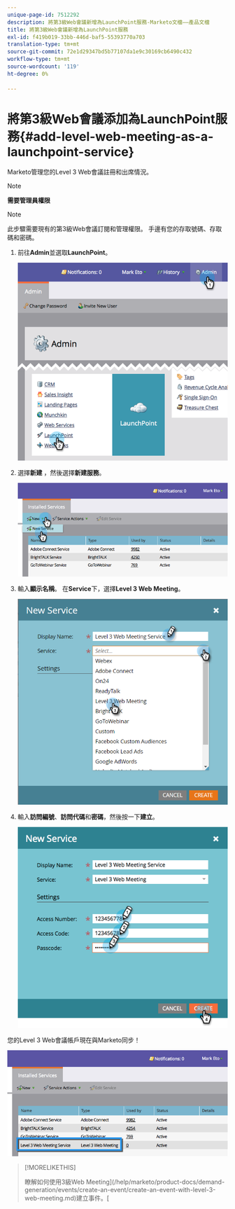 ```yaml
---
unique-page-id: 7512292
description: 將第3級Web會議新增為LaunchPoint服務-Marketo文檔——產品文檔
title: 將第3級Web會議新增為LaunchPoint服務
exl-id: f419b019-33bb-446d-baf5-55393770a703
translation-type: tm+mt
source-git-commit: 72e1d29347bd5b77107da1e9c30169cb6490c432
workflow-type: tm+mt
source-wordcount: '119'
ht-degree: 0%

---
```


# 將第3級Web會議添加為LaunchPoint服務{#add-level-web-meeting-as-a-launchpoint-service}

Marketo管理您的Level 3 Web會議註冊和出席情況。

>[!NOTE]
>
>**需要管理員權限**

>[!NOTE]
>
>此步驟需要現有的第3級Web會議訂閱和管理權限。 手邊有您的存取號碼、存取碼和密碼。

1. 前往&#x200B;**Admin**&#x200B;並選取&#x200B;**LaunchPoint**。

   ![](assets/image2015-4-23-10-3a5-3a12.png)

1. 選擇&#x200B;**新建** ，然後選擇&#x200B;**新建服務**。

   ![](assets/level-3-web-meeting-new-service.png)

1. 輸入&#x200B;**顯示名稱**。 在&#x200B;**Service**&#x200B;下，選擇&#x200B;**Level 3 Web Meeting**。

   ![](assets/new-service-level-3.png)

1. 輸入&#x200B;**訪問編號**、**訪問代碼**&#x200B;和&#x200B;**密碼**，然後按一下&#x200B;**建立**。

   ![](assets/image2015-4-23-10-3a10-3a26.png)

您的Level 3 Web會議帳戶現在與Marketo同步！

![](assets/level-3-web-meeting.png)

>[!MORELIKETHIS]
>
>瞭解如何使用3級Web Meeting](/help/marketo/product-docs/demand-generation/events/create-an-event/create-an-event-with-level-3-web-meeting.md)建立事件。[
